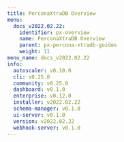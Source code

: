```yaml
---
title: PerconaXtraDB Overview
menu:
  docs_v2022.02.22:
    identifier: px-overview
    name: PerconaXtraDB Overview
    parent: px-percona-xtradb-guides
    weight: 11
menu_name: docs_v2022.02.22
info:
  autoscaler: v0.10.0
  cli: v0.25.0
  community: v0.25.0
  dashboard: v0.1.0
  enterprise: v0.12.0
  installer: v2022.02.22
  schema-manager: v0.1.0
  ui-server: v0.1.0
  version: v2022.02.22
  webhook-server: v0.1.0
---
```


